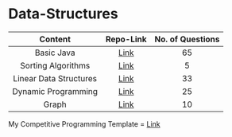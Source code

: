 # Data-Structures

| Content | Repo-Link | No. of Questions |
| :---:   | :---:     | :---:            |
| Basic Java| [Link](https://github.com/tusharjain01/Java-Files) | 65 |
| Sorting Algorithms | [Link](https://github.com/tusharjain01/SortingAlgorithms) | 5 |
| Linear Data Structures |  [Link](https://github.com/tusharjain01/linearDataStructure) | 33 | 
| Dynamic Programming | [Link](https://github.com/tusharjain01/DynamicProgramming) | 25 |
| Graph | [Link](https://github.com/tusharjain01/expert-octo-graph-journey) | 10 | 

My Competitive Programming Template = [Link](https://github.com/tusharjain01/CPforjava)

